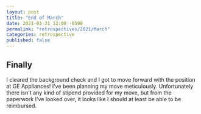 ```yaml
---
layout: post
title: "End of March"
date: 2021-03-31 12:00 -0500
permalink: "retrospectives/2021/March"
categories: retrospective
published: false
---
```


## Finally 

I cleared the background check and I got to move forward with the position at GE Appliances! I've been planning my move meticulously. Unfortunately there isn't any kind of stipend provided for my move, but from the paperwork I've looked over, it looks like I should at least be able to be reimbursed.

